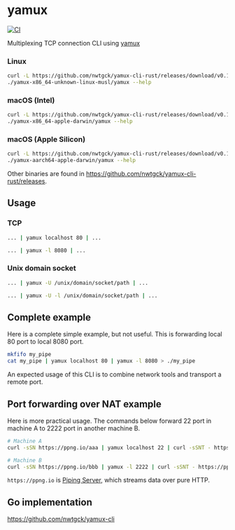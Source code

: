 # yamux
[![CI](https://github.com/nwtgck/yamux-cli-rust/actions/workflows/ci.yml/badge.svg)](https://github.com/nwtgck/yamux-cli-rust/actions/workflows/ci.yml)

Multiplexing TCP connection CLI using [yamux](https://github.com/hashicorp/yamux/blob/master/spec.md)

### Linux

```bash
curl -L https://github.com/nwtgck/yamux-cli-rust/releases/download/v0.1.0/yamux-x86_64-unknown-linux-musl.tar.gz | tar xzf -
./yamux-x86_64-unknown-linux-musl/yamux --help
```

### macOS (Intel)

```bash
curl -L https://github.com/nwtgck/yamux-cli-rust/releases/download/v0.1.0/yamux-x86_64-apple-darwin.tar.gz | tar xzf -
./yamux-x86_64-apple-darwin/yamux --help
```

### macOS (Apple Silicon)

```bash
curl -L https://github.com/nwtgck/yamux-cli-rust/releases/download/v0.1.0/yamux-aarch64-apple-darwin.tar.gz | tar xzf -
./yamux-aarch64-apple-darwin/yamux --help
```

Other binaries are found in <https://github.com/nwtgck/yamux-cli-rust/releases>.

## Usage

### TCP

```bash
... | yamux localhost 80 | ...
```

```bash
... | yamux -l 8080 | ...
```

### Unix domain socket

```bash
... | yamux -U /unix/domain/socket/path | ...
```

```bash
... | yamux -U -l /unix/domain/socket/path | ...
```

## Complete example

Here is a complete simple example, but not useful. This is forwarding local 80 port to local 8080 port.

```bash
mkfifo my_pipe
cat my_pipe | yamux localhost 80 | yamux -l 8080 > ./my_pipe 
```

An expected usage of this CLI is to combine network tools and transport a remote port.

## Port forwarding over NAT example

Here is more practical usage. The commands below forward 22 port in machine A to 2222 port in another machine B.

```bash
# Machine A
curl -sSN https://ppng.io/aaa | yamux localhost 22 | curl -sSNT - https://ppng.io/bbb
```

```bash
# Machine B
curl -sSN https://ppng.io/bbb | yamux -l 2222 | curl -sSNT - https://ppng.io/aaa
```

`https://ppng.io` is [Piping Server](https://github.com/nwtgck/piping-server), which streams data over pure HTTP. 

## Go implementation
<https://github.com/nwtgck/yamux-cli>
